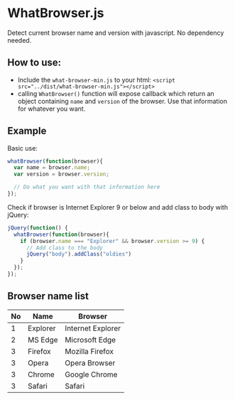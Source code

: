 # WhatBrowser.js
Detect current browser name and version with javascript. No dependency needed.

## How to use:
* Include the `what-browser-min.js` to your html: `<script src="../dist/what-browser-min.js"></script>`
* calling `WhatBrowser()` function will expose callback which return an object containing `name` and `version` of the browser. Use that information for whatever you want.

## Example

Basic use:
```javascript
whatBrowser(function(browser){
  var name = browser.name;
  var version = browser.version;

  // Do what you want with that information here
});
```

Check if browser is Internet Explorer 9 or below and add class to body with jQuery:
```javascript
jQuery(function() {
  whatBrowser(function(browser){
    if (browser.name === "Explorer" && browser.version >= 9) {
      // Add class to the body
      jQuery("body").addClass("oldies")
    }
  });
});
```

## Browser name list
| No | Name        | Browser  |
| -  | ----------- | -------- |
| 1  | Explorer    | Internet Explorer |
| 2  | MS Edge     | Microsoft Edge |
| 3  | Firefox     | Mozilla Firefox |
| 3  | Opera       | Opera Browser |
| 3  | Chrome      | Google Chrome |
| 3  | Safari      | Safari |

